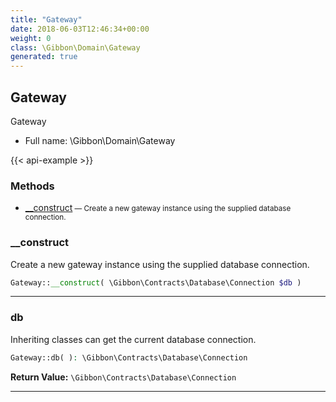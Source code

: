 ```yaml
---
title: "Gateway"
date: 2018-06-03T12:46:34+00:00
weight: 0
class: \Gibbon\Domain\Gateway
generated: true
---
```


## Gateway

Gateway



* Full name: \Gibbon\Domain\Gateway

{{< api-example >}} 



### Methods

- [__construct](#__construct)<small> — Create a new gateway instance using the supplied database connection.</small>




### __construct

Create a new gateway instance using the supplied database connection.

```php
Gateway::__construct( \Gibbon\Contracts\Database\Connection $db )
```









---

### db

Inheriting classes can get the current database connection.

```php
Gateway::db( ): \Gibbon\Contracts\Database\Connection
```






**Return Value:**
`\Gibbon\Contracts\Database\Connection`  



---

